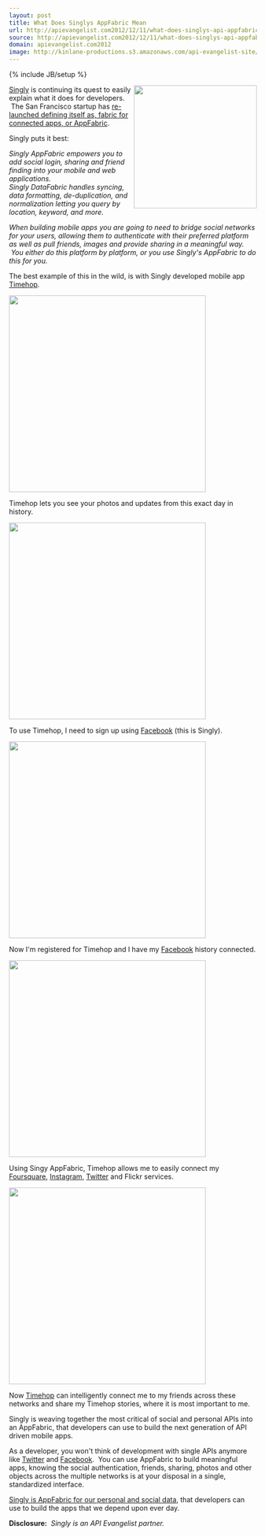 ```yaml
---
layout: post
title: What Does Singlys AppFabric Mean
url: http://apievangelist.com2012/12/11/what-does-singlys-api-appfabric-mean/
source: http://apievangelist.com2012/12/11/what-does-singlys-api-appfabric-mean/
domain: apievangelist.com2012
image: http://kinlane-productions.s3.amazonaws.com/api-evangelist-site/blog/Singly-Mobile-Fabric-Your-App.png
---
```

{% include JB/setup %}<p>
     <a title="Singly" href="https://singly.com/"><img src="https://s3.amazonaws.com/kinlane-productions/api-evangelist/singly/Singly-Mobile-Fabric-Your-App.png"  width="250" align="right" /></a>
</p>
<p>
     <a title="Singly" href="https://singly.com/">Singly</a> is continuing its quest to easily explain what it does for developers.  The San Francisco startup has <a href="http://techcrunch.com/2012/12/10/singly-launches-app-fabric-platform-for-developers-to-speed-up-integrations-with-dozens-of-services/">re-launched defining itself as, fabric for connected apps, or AppFabric</a>.  
</p>
<p>
     Singly puts it best:
</p>
<p>
     <em>Singly AppFabric empowers you to add social login, sharing and friend finding into your mobile and web applications. </em><br />
     <em>Singly DataFabric handles syncing, data formatting, de-duplication, and normalization letting you query by location, keyword, and more.</em>
</p>
<p>
     <em>When building mobile apps you are going to need to bridge social networks for your users, allowing them to authenticate with their preferred platform as well as pull friends, images and provide sharing in a meaningful way.  You either do this platform by platform, or you use Singly's AppFabric to do this for you.</em>
</p>
<p>
     The best example of this in the wild, is with Singly developed mobile app <a title="Timehop" href="http://timehop.com/">Timehop</a>.
</p>
<p>
     <a href="http://timehop.com/" target="_blank"><img src="https://s3.amazonaws.com/kinlane-productions/api-evangelist/singly/timehop/timehop-1.png"  width="400" /></a>
</p>
<p>
     Timehop lets you see your photos and updates from this exact day in history.
</p>
<p>
     <a href="http://timehop.com/" target="_blank"><img src="https://s3.amazonaws.com/kinlane-productions/api-evangelist/singly/timehop/timehop-2.png"  width="400" /></a>
</p>
<p>
     To use Timehop, I need to sign up using <a href="https://www.singly.com/docs/facebook">Facebook</a> (this is Singly).
</p>
<p>
     <a href="http://timehop.com/" target="_blank"><img src="https://s3.amazonaws.com/kinlane-productions/api-evangelist/singly/timehop/timehop-3.png"  width="400" /></a>
</p>
<p>
     Now I'm registered for Timehop and I have my <a href="https://www.singly.com/docs/facebook">Facebook</a> history connected.
</p>
<p>
     <a href="http://timehop.com/" target="_blank"><img src="https://s3.amazonaws.com/kinlane-productions/api-evangelist/singly/timehop/timehop-4.png"  width="400" /></a>
</p>
<p>
     Using Singy AppFabric, Timehop allows me to easily connect my <a href="https://www.singly.com/docs/foursquare">Foursquare</a>, <a href="https://www.singly.com/docs/instagram">Instagram</a>, <a href="https://www.singly.com/docs/twitter">Twitter</a> and Flickr services.
</p>
<p>
     <a href="http://timehop.com/" target="_blank"><img src="https://s3.amazonaws.com/kinlane-productions/api-evangelist/singly/timehop/timehop-5.png"  width="400" /></a>
</p>
<p>
     Now <a href="http://timehop.com/">Timehop</a> can intelligently connect me to my friends across these networks and share my Timehop stories, where it is most important to me.
</p>
<p>
     Singly is weaving together the most critical of social and personal APIs into an AppFabric, that developers can use to build the next generation of API driven mobile apps.
</p>
<p>
     As a developer, you won't think of development with single APIs anymore like <a href="https://www.singly.com/docs/twitter">Twitter</a> and <a href="https://www.singly.com/docs/facebook">Facebook</a>.  You can use AppFabric to build meaningful apps, knowing the social authentication, friends, sharing, photos and other objects across the multiple networks is at your disposal in a single, standardized interface.
</p>
<p>
     <a title="Singly is AppFabric for our personal and social data" href="https://singly.com/">Singly is AppFabric for our personal and social data</a>, that developers can use to build the apps that we depend upon ever day.
</p>
<p>
     <strong>Disclosure:</strong>  <em>Singly is an API Evangelist partner.</em>
</p>
